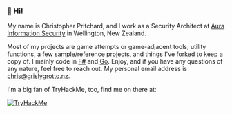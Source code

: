 ### 👋 Hi!

My name is Christopher Pritchard, and I work as a Security Architect at [Aura Information Security](https://www.aurainfosec.com) in Wellington, New Zealand.

Most of my projects are game attempts or game-adjacent tools, utility functions, a few sample/reference projects, and things I've forked to keep a copy of. I mainly code in [F#](https://fsharp.org/)  and [Go](https://golang.org/). Enjoy, and if you have any questions of any nature, feel free to reach out. My personal email address is [chris@grislygrotto.nz](mailto:chris@grislygrotto.nz).

I'm a big fan of TryHackMe, too, find me on there at:

<a href="https://tryhackme.com/p/Aquinas"><img src="https://tryhackme-badges.s3.amazonaws.com/Aquinas.png" alt="TryHackMe"></a>
